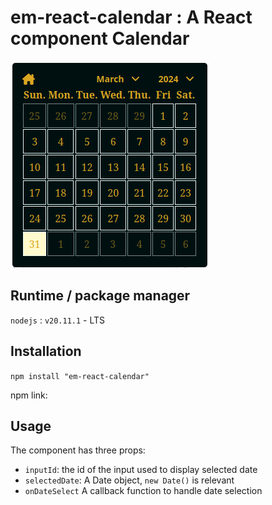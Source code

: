 # em-react-calendar : A React component Calendar

![Calendar Screenshot](./calendar.png "React Calendar")

## Runtime / package manager

`nodejs` : `v20.11.1` - LTS

## Installation

`npm install "em-react-calendar"`

npm link: 

## Usage

The component has three props:

- `inputId`: the id of the input used to display selected date
- `selectedDate`: A Date object, `new Date()` is relevant
- `onDateSelect` A callback function to handle date selection